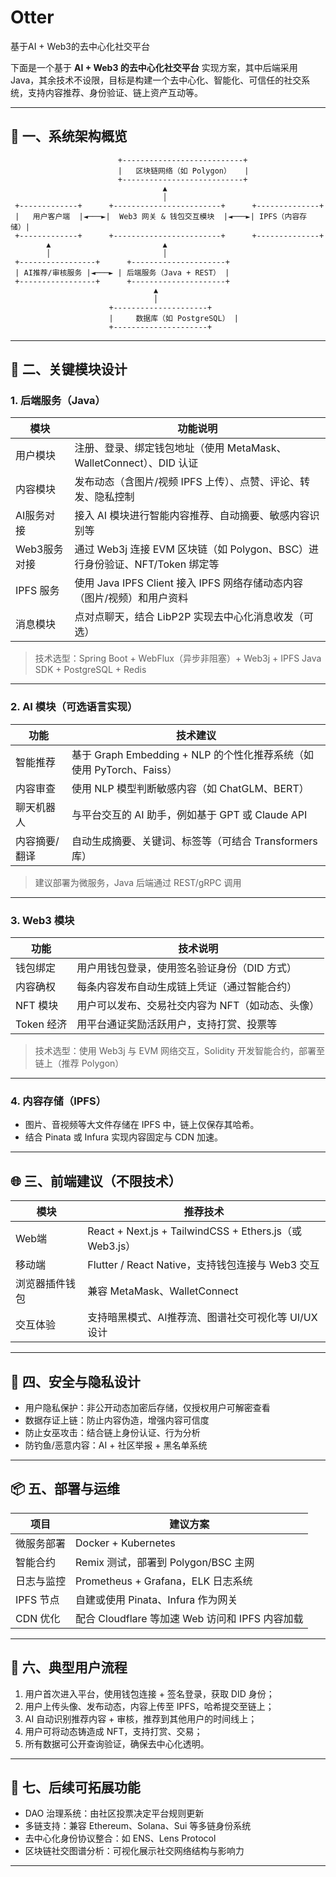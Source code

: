 # Otter

基于AI + Web3的去中心化社交平台

下面是一个基于 **AI + Web3 的去中心化社交平台** 实现方案，其中后端采用 Java，其余技术不设限，目标是构建一个去中心化、智能化、可信任的社交系统，支持内容推荐、身份验证、链上资产互动等。

------

## 🧩 一、系统架构概览

```
                        +---------------------------+
                        |   区块链网络（如 Polygon）   |
                        +---------------------------+
                                  ▲
                                  │
 +-------------+      +------------------------+      +--------------+
 |   用户客户端  |◄───►|  Web3 网关 & 钱包交互模块  |◄───►| IPFS（内容存储）|
 +-------------+      +------------------------+      +--------------+
        ▲                         ▲
        │                         │
 +-----------------+      +---------------------+
 | AI推荐/审核服务 |◄───► | 后端服务（Java + REST） |
 +-----------------+      +---------------------+
                                ▲
                                │
                      +---------------------+
                      |     数据库（如 PostgreSQL） |
                      +---------------------+
```

------

## 🧱 二、关键模块设计

### 1. **后端服务（Java）**

| 模块         | 功能说明                                                     |
| ------------ | ------------------------------------------------------------ |
| 用户模块     | 注册、登录、绑定钱包地址（使用 MetaMask、WalletConnect）、DID 认证 |
| 内容模块     | 发布动态（含图片/视频 IPFS 上传）、点赞、评论、转发、隐私控制 |
| AI服务对接   | 接入 AI 模块进行智能内容推荐、自动摘要、敏感内容识别等       |
| Web3服务对接 | 通过 Web3j 连接 EVM 区块链（如 Polygon、BSC）进行身份验证、NFT/Token 绑定等 |
| IPFS 服务    | 使用 Java IPFS Client 接入 IPFS 网络存储动态内容（图片/视频）和用户资料 |
| 消息模块     | 点对点聊天，结合 LibP2P 实现去中心化消息收发（可选）         |

> 技术选型：Spring Boot + WebFlux（异步非阻塞）+ Web3j + IPFS Java SDK + PostgreSQL + Redis

------

### 2. **AI 模块（可选语言实现）**

| 功能          | 技术建议                                                     |
| ------------- | ------------------------------------------------------------ |
| 智能推荐      | 基于 Graph Embedding + NLP 的个性化推荐系统（如使用 PyTorch、Faiss） |
| 内容审查      | 使用 NLP 模型判断敏感内容（如 ChatGLM、BERT）                |
| 聊天机器人    | 与平台交互的 AI 助手，例如基于 GPT 或 Claude API             |
| 内容摘要/翻译 | 自动生成摘要、关键词、标签等（可结合 Transformers 库）       |

> 建议部署为微服务，Java 后端通过 REST/gRPC 调用

------

### 3. **Web3 模块**

| 功能       | 技术说明                                         |
| ---------- | ------------------------------------------------ |
| 钱包绑定   | 用户用钱包登录，使用签名验证身份（DID 方式）     |
| 内容确权   | 每条内容发布自动生成链上凭证（通过智能合约）     |
| NFT 模块   | 用户可以发布、交易社交内容为 NFT（如动态、头像） |
| Token 经济 | 用平台通证奖励活跃用户，支持打赏、投票等         |

> 技术选型：使用 Web3j 与 EVM 网络交互，Solidity 开发智能合约，部署至链上（推荐 Polygon）

------

### 4. **内容存储（IPFS）**

- 图片、音视频等大文件存储在 IPFS 中，链上仅保存其哈希。
- 结合 Pinata 或 Infura 实现内容固定与 CDN 加速。

------

## 🌐 三、前端建议（不限技术）

| 模块           | 推荐技术                                                |
| -------------- | ------------------------------------------------------- |
| Web端          | React + Next.js + TailwindCSS + Ethers.js（或 Web3.js） |
| 移动端         | Flutter / React Native，支持钱包连接与 Web3 交互        |
| 浏览器插件钱包 | 兼容 MetaMask、WalletConnect                            |
| 交互体验       | 支持暗黑模式、AI推荐流、图谱社交可视化等 UI/UX 设计     |

------

## 🔐 四、安全与隐私设计

- 用户隐私保护：非公开动态加密后存储，仅授权用户可解密查看
- 数据存证上链：防止内容伪造，增强内容可信度
- 防止女巫攻击：结合链上身份认证、行为分析
- 防钓鱼/恶意内容：AI + 社区举报 + 黑名单系统

------

## 📦 五、部署与运维

| 项目       | 建议方案                                        |
| ---------- | ----------------------------------------------- |
| 微服务部署 | Docker + Kubernetes                             |
| 智能合约   | Remix 测试，部署到 Polygon/BSC 主网             |
| 日志与监控 | Prometheus + Grafana，ELK 日志系统              |
| IPFS 节点  | 自建或使用 Pinata、Infura 作为网关              |
| CDN 优化   | 配合 Cloudflare 等加速 Web 访问和 IPFS 内容加载 |

------

## 🚀 六、典型用户流程

1. 用户首次进入平台，使用钱包连接 + 签名登录，获取 DID 身份；
2. 用户上传头像、发布动态，内容上传至 IPFS，哈希提交至链上；
3. AI 自动识别推荐内容 + 审核，推荐到其他用户的时间线上；
4. 用户可将动态铸造成 NFT，支持打赏、交易；
5. 所有数据可公开查询验证，确保去中心化透明。

------

## 🧠 七、后续可拓展功能

- DAO 治理系统：由社区投票决定平台规则更新
- 多链支持：兼容 Ethereum、Solana、Sui 等多链身份系统
- 去中心化身份协议整合：如 ENS、Lens Protocol
- 区块链社交图谱分析：可视化展示社交网络结构与影响力

------

